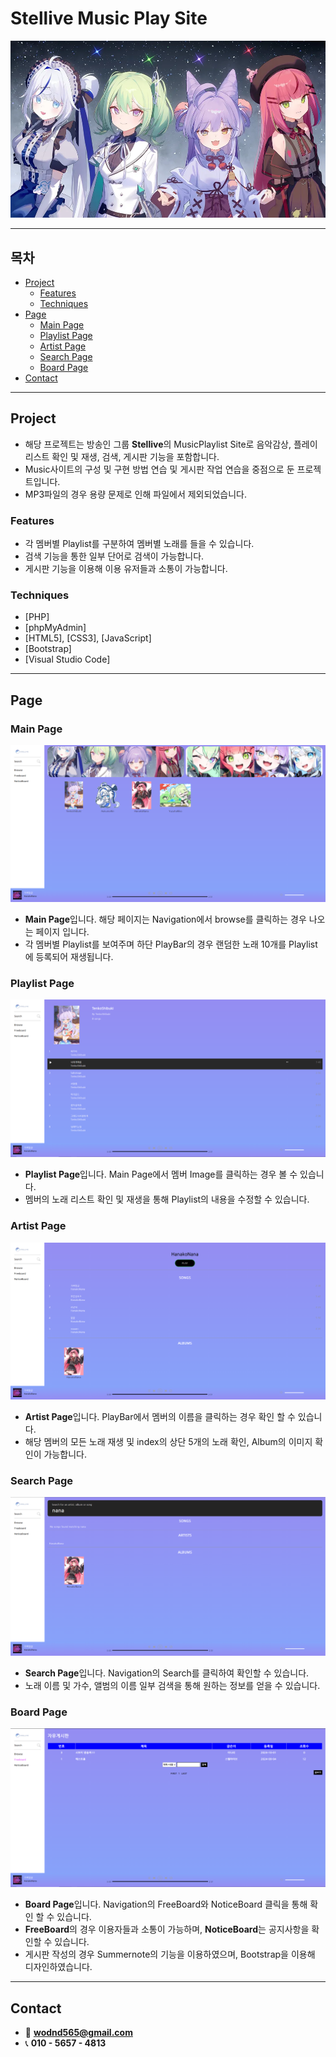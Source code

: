 # Stellive Music Play Site
<!--프로젝트 메인 이미지-->
![Project Title](music_play/readme_img/cliche.png)

<hr>

<!--목차-->
## 목차
- [Project](#project)
    - [Features](#features)
    - [Techniques](#techniques)
- [Page](#page)
    - [Main Page](#main-page)
    - [Playlist Page](#playlist-page)
    - [Artist Page](#artist-page)
    - [Search Page](#search-page)
    - [Board Page](#board-page)
- [Contact](#contact)

<hr>

<!--프로젝트 설명-->
## Project
- 해당 프로젝트는 방송인 그룹 **Stellive**의 MusicPlaylist Site로 음악감상, 플레이리스트 확인 및 재생, 검색, 게시판 기능을 포함합니다.
- Music사이트의 구성 및 구현 방법 연습 및 게시판 작업 연습을 중점으로 둔 프로젝트입니다.
- MP3파일의 경우 용량 문제로 인해 파일에서 제외되었습니다.

### Features
- 각 멤버별 Playlist를 구분하여 멤버별 노래를 들을 수 있습니다.
- 검색 기능을 통한 일부 단어로 검색이 가능합니다.
- 게시판 기능을 이용해 이용 유저들과 소통이 가능합니다.

### Techniques
- [PHP]
- [phpMyAdmin]
- [HTML5], [CSS3], [JavaScript]
- [Bootstrap]
- [Visual Studio Code]

<hr>

<!--각 페이지 설명-->
## Page

### Main Page
![Main Page](music_play/readme_img/main.png)
- **Main Page**입니다. 해당 페이지는 Navigation에서 browse를 클릭하는 경우 나오는 페이지 입니다.
- 각 멤버별 Playlist를 보여주며 하단 PlayBar의 경우 랜덤한 노래 10개를 Playlist에 등록되어 재생됩니다.

### Playlist Page
![Playlist Page](music_play/readme_img/playlist.png)
- **Playlist Page**입니다. Main Page에서 멤버 Image를 클릭하는 경우 볼 수 있습니다.
- 멤버의 노래 리스트 확인 및 재생을 통해 Playlist의 내용을 수정할 수 있습니다.

### Artist Page
![Artist Page](music_play/readme_img/Artist.png)
- **Artist Page**입니다. PlayBar에서 멤버의 이름을 클릭하는 경우 확인 할 수 있습니다.
- 해당 멤버의 모든 노래 재생 및 index의 상단 5개의 노래 확인, Album의 이미지 확인이 가능합니다.


### Search Page
![Search Page](music_play/readme_img/search.png)
- **Search Page**입니다.  Navigation의 Search를 클릭하여 확인할 수 있습니다.
- 노래 이름 및 가수, 앨범의 이름 일부 검색을 통해 원하는 정보를 얻을 수 있습니다.


### Board Page
![Board Page](music_play/readme_img/board.png)
- **Board Page**입니다.  Navigation의 FreeBoard와 NoticeBoard 클릭을 통해 확인 할 수 있습니다.
- **FreeBoard**의 경우 이용자들과 소통이 가능하며, **NoticeBoard**는 공지사항을 확인할 수 있습니다.
- 게시판 작성의 경우 Summernote의 기능을 이용하였으며, Bootstrap을 이용해 디자인하였습니다.

<hr>

<!--접근-->
## Contact
- 📧  **wodnd565@gmail.com**
- 📞  **010 - 5657 - 4813**
